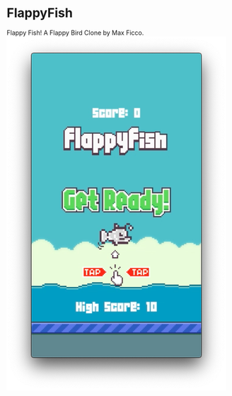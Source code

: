 # FlappyFish
Flappy Fish!  A Flappy Bird Clone by Max Ficco.
<img src="assets/screenshot1.png" style="align:left;">
